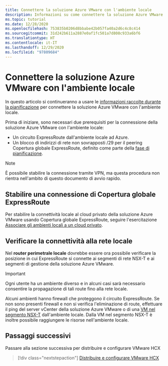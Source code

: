 ```yaml
---
title: Connettere la soluzione Azure VMware con l'ambiente locale
description: Informazioni su come connettere la soluzione Azure VMware con l'ambiente locale.
ms.topic: tutorial
ms.date: 12/28/2020
ms.openlocfilehash: 753835b0206d8bbabe42b057fa40a2d6c4c8c414
ms.sourcegitcommit: 31d242b611a2887e0af1fc501a7d808c933a6bf6
ms.translationtype: HT
ms.contentlocale: it-IT
ms.lasthandoff: 12/29/2020
ms.locfileid: "97809684"
---
```

# <a name="connect-azure-vmware-solution-to-your-on-premises-environment"></a>Connettere la soluzione Azure VMware con l'ambiente locale

In questo articolo si continueranno a usare le [informazioni raccolte durante la pianificazione](production-ready-deployment-steps.md) per connettere la soluzione Azure VMware con l'ambiente locale.

Prima di iniziare, sono necessari due prerequisiti per la connessione della soluzione Azure VMware con l'ambiente locale:

- Un circuito ExpressRoute dall'ambiente locale ad Azure.
- Un blocco di indirizzi di rete non sovrapposti /29 per il peering Copertura globale ExpressRoute, definito come parte della [fase di pianificazione](production-ready-deployment-steps.md).

>[!NOTE]
> È possibile stabilire la connessione tramite VPN, ma questa procedura non rientra nell'ambito di questo documento di avvio rapido.

## <a name="establish-an-expressroute-global-reach-connection"></a>Stabilire una connessione di Copertura globale ExpressRoute

Per stabilire la connettività locale al cloud privato della soluzione Azure VMware usando Copertura globale ExpressRoute, seguire l'esercitazione [Associare gli ambienti locali a un cloud privato](tutorial-expressroute-global-reach-private-cloud.md).

## <a name="verify-on-premises-network-connectivity"></a>Verificare la connettività alla rete locale

Nel **router perimetrale locale** dovrebbe essere ora possibile verificare la posizione in cui ExpressRoute si connette ai segmenti di rete NSX-T e ai segmenti di gestione della soluzione Azure VMware.

>[!IMPORTANT]
>Ogni utente ha un ambiente diverso e in alcuni casi sarà necessario consentire la propagazione di tali route fino alla rete locale.  

Alcuni ambienti hanno firewall che proteggono il circuito ExpressRoute.  Se non sono presenti firewall e non si verifica l'eliminazione di route, effettuare il ping del server vCenter della soluzione Azure VMware o di una [VM nel segmento NSX-T](deploy-azure-vmware-solution.md#add-a-vm-on-the-nsx-t-network-segment) dall'ambiente locale. Dalla VM nel segmento NSX-T è inoltre possibile raggiungere le risorse nell'ambiente locale.

## <a name="next-steps"></a>Passaggi successivi

Passare alla sezione successiva per distribuire e configurare VMware HCX

> [!div class="nextstepaction"]
> [Distribuire e configurare VMware HCX](tutorial-deploy-vmware-hcx.md)